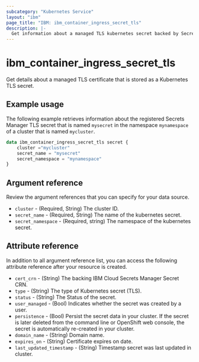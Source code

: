 ```yaml
---
subcategory: "Kubernetes Service"
layout: "ibm"
page_title: "IBM: ibm_container_ingress_secret_tls"
description: |-
  Get information about a managed TLS kubernetes secret backed by Secrets Manager secrets
---
```


# ibm_container_ingress_secret_tls
Get details about a managed TLS certificate that is stored as a Kubernetes TLS secret.

## Example usage
The following example retrieves information about the registered Secrets Manager TLS secret that is named `mysecret` in the namespace `mynamespace` of a cluster that is named `mycluster`. 

```terraform
data ibm_container_ingress_secret_tls secret {
    cluster ="mycluster"
    secret_name = "mysecret"
    secret_namespace = "mynamespace"
}
```

## Argument reference
Review the argument references that you can specify for your data source. 

- `cluster` - (Required, String) The cluster ID.
- `secret_name` - (Required, String) The name of the kubernetes secret.
- `secret_namespace` - (Required, string) The namespace of the kubernetes secret.

## Attribute reference
In addition to all argument reference list, you can access the following attribute reference after your resource is created.

- `cert_crn` - (String) The backing IBM Cloud Secrets Manager Secret CRN.
- `type` - (String) The type of Kubernetes secret (TLS).
- `status` - (String) The Status of the secret.
- `user_managed` - (Bool) Indicates whether the secret was created by a user.
- `persistence`  - (Bool) Persist the secret data in your cluster. If the secret is later deleted from the command line or OpenShift web console, the secret is automatically re-created in your cluster.
- `domain_name` - (String) Domain name.
- `expires_on` - (String) Certificate expires on date.
- `last_updated_timestamp` - (String) Timestamp secret was last updated in cluster.
